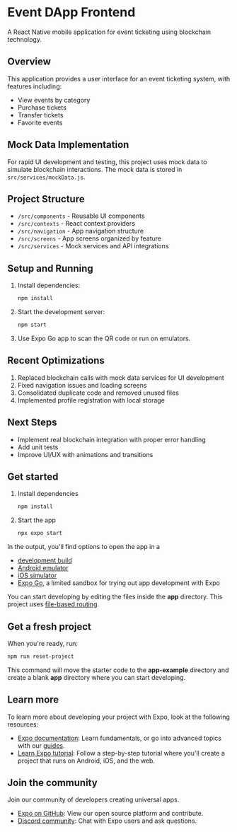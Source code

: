 # Event DApp Frontend

A React Native mobile application for event ticketing using blockchain technology.

## Overview

This application provides a user interface for an event ticketing system, with features including:

- View events by category
- Purchase tickets
- Transfer tickets
- Favorite events

## Mock Data Implementation

For rapid UI development and testing, this project uses mock data to simulate blockchain interactions. The mock data is stored in `src/services/mockData.js`.

## Project Structure

- `/src/components` - Reusable UI components
- `/src/contexts` - React context providers
- `/src/navigation` - App navigation structure
- `/src/screens` - App screens organized by feature
- `/src/services` - Mock services and API integrations

## Setup and Running

1. Install dependencies:

   ```bash
   npm install
   ```

2. Start the development server:

   ```bash
   npm start
   ```

3. Use Expo Go app to scan the QR code or run on emulators.

## Recent Optimizations

1. Replaced blockchain calls with mock data services for UI development
2. Fixed navigation issues and loading screens
3. Consolidated duplicate code and removed unused files
4. Implemented profile registration with local storage

## Next Steps

- Implement real blockchain integration with proper error handling
- Add unit tests
- Improve UI/UX with animations and transitions

## Get started

1. Install dependencies

   ```bash
   npm install
   ```

2. Start the app

   ```bash
   npx expo start
   ```

In the output, you'll find options to open the app in a

- [development build](https://docs.expo.dev/develop/development-builds/introduction/)
- [Android emulator](https://docs.expo.dev/workflow/android-studio-emulator/)
- [iOS simulator](https://docs.expo.dev/workflow/ios-simulator/)
- [Expo Go](https://expo.dev/go), a limited sandbox for trying out app development with Expo

You can start developing by editing the files inside the **app** directory. This project uses [file-based routing](https://docs.expo.dev/router/introduction).

## Get a fresh project

When you're ready, run:

```bash
npm run reset-project
```

This command will move the starter code to the **app-example** directory and create a blank **app** directory where you can start developing.

## Learn more

To learn more about developing your project with Expo, look at the following resources:

- [Expo documentation](https://docs.expo.dev/): Learn fundamentals, or go into advanced topics with our [guides](https://docs.expo.dev/guides).
- [Learn Expo tutorial](https://docs.expo.dev/tutorial/introduction/): Follow a step-by-step tutorial where you'll create a project that runs on Android, iOS, and the web.

## Join the community

Join our community of developers creating universal apps.

- [Expo on GitHub](https://github.com/expo/expo): View our open source platform and contribute.
- [Discord community](https://chat.expo.dev): Chat with Expo users and ask questions.
